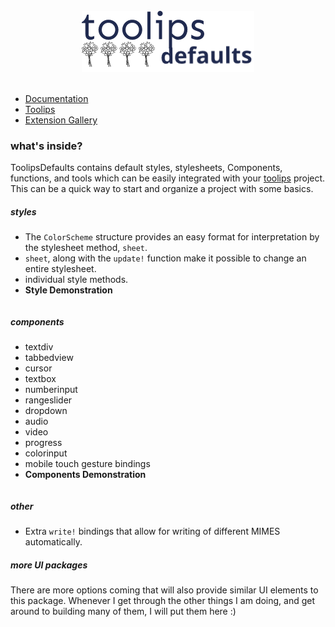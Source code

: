 </br>
<div align="center"><img src = "https://github.com/ChifiSource/image_dump/blob/main/toolips/toolipsdefaults.png" href = "https://toolips.app"></img></div>
</br>

- [Documentation](doc.toolips.app/extensions/toolips_base64)
- [Toolips](https://github.com/ChifiSource/Toolips.jl)
- [Extension Gallery](https://toolips.app/?page=gallery&selected=defaults)
### what's inside?
ToolipsDefaults contains default styles, stylesheets, Components, functions, and tools which can be easily integrated with your [toolips](https://github.com/ChifiSource/Toolips.jl) project. This can be a quick way to start and organize a project with some basics. 
##### styles
- The `ColorScheme` structure provides an easy format for interpretation by the stylesheet method, `sheet`.
- `sheet`, along with the `update!` function make it possible to change an entire stylesheet.
- individual style methods.
- **Style Demonstration**
```julia
```
##### components
- textdiv
- tabbedview
- cursor
- textbox
- numberinput
- rangeslider
- dropdown
- audio
- video
- progress
- colorinput
- mobile touch gesture bindings
- **Components Demonstration**
```julia
```
##### other
- Extra `write!` bindings that allow for writing of different MIMES automatically.
##### more UI packages
There are more options coming that will also provide similar UI elements to this package. Whenever I get through the other things I am doing, and get around to building many of them, I will put them here :)

